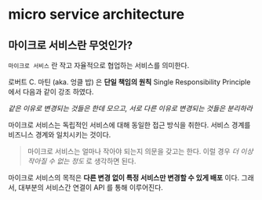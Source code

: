 # micro service architecture

## 마이크로 서비스란 무엇인가?

`마이크로 서비스` 란 작고 자율적으로 협업하는 서비스를 의미한다.

로버트 C. 마틴 (aka. 엉클 밥) 은 __단일 책임의 원칙__ Single Responsibility Principle 에서 다음과 같이 강조 하였다.

_같은 이유로 변경되는 것들은 한데 모으고, 서로 다른 이유로 변경되는 것들은 분리하라_

마이크로 서비스는 독립적인 서비스에 대해 동일한 접근 방식을 취한다. 서비스 경계를 비즈니스 경계와 일치시키는 것이다.

> 마이크로 서비스는 얼마나 작아야 되는지 의문을 갖고는 한다. 이럴 경우 _더 이상 작아질 수 없는 정도_ 로 생각하면 된다.

마이크로 서비스의 목적은 __다른 변경 없이 특정 서비스만 변경할 수 있게 배포__ 이다. 그래서, 대부분의 서비스간 연결이 API 를 통해 이루어진다.
